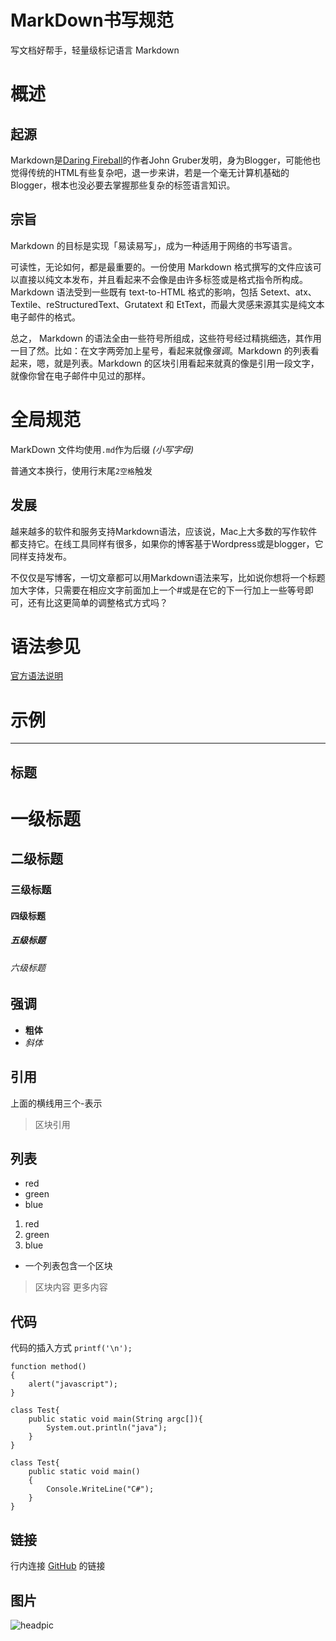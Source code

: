 # MarkDown书写规范

写文档好帮手，轻量级标记语言 Markdown

# 概述

## 起源

Markdown是[Daring Fireball](http://daringfireball.net/projects/markdown/syntax)的作者John Gruber发明，身为Blogger，可能他也觉得传统的HTML有些复杂吧，退一步来讲，若是一个毫无计算机基础的Blogger，根本也没必要去掌握那些复杂的标签语言知识。

## 宗旨

Markdown 的目标是实现「易读易写」，成为一种适用于网络的书写语言。

可读性，无论如何，都是最重要的。一份使用 Markdown 格式撰写的文件应该可以直接以纯文本发布，并且看起来不会像是由许多标签或是格式指令所构成。Markdown 语法受到一些既有 text-to-HTML 格式的影响，包括 Setext、atx、Textile、reStructuredText、Grutatext 和 EtText，而最大灵感来源其实是纯文本电子邮件的格式。

总之， Markdown 的语法全由一些符号所组成，这些符号经过精挑细选，其作用一目了然。比如：在文字两旁加上星号，看起来就像*强调*。Markdown 的列表看起来，嗯，就是列表。Markdown 的区块引用看起来就真的像是引用一段文字，就像你曾在电子邮件中见过的那样。


# 全局规范

MarkDown 文件均使用`.md`作为后缀 *(小写字母)*

普通文本换行，使用行末尾`2空格`触发


## 发展

越来越多的软件和服务支持Markdown语法，应该说，Mac上大多数的写作软件都支持它。在线工具同样有很多，如果你的博客基于Wordpress或是blogger，它同样支持发布。

不仅仅是写博客，一切文章都可以用Markdown语法来写，比如说你想将一个标题加大字体，只需要在相应文字前面加上一个#或是在它的下一行加上一些等号即可，还有比这更简单的调整格式方式吗？


# 语法参见

[官方语法说明](http://daringfireball.net/projects/markdown/syntax)

# 示例

---

## 标题

# 一级标题

## 二级标题

### 三级标题

#### 四级标题

##### 五级标题

###### 六级标题

## 强调

- **粗体**
- *斜体*

## 引用

上面的横线用三个-表示

> 区块引用

## 列表

- red
- green
- blue


1. red
2. green
3. blue


- 一个列表包含一个区块

> 区块内容
> 更多内容

## 代码

代码的插入方式 `printf('\n');`

```
function method()
{
    alert("javascript");
}
```

```
class Test{
    public static void main(String argc[]){
        System.out.println("java");
    }
}
```

```
class Test{
    public static void main()
    {
        Console.WriteLine("C#");
    }
}
```

## 链接

行内连接 [GitHub](https://github.com/) 的链接

## 图片

![headpic](https://avatars0.githubusercontent.com/u/26319188)
